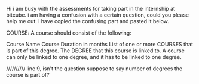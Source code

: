 Hi i am busy with the assessments for taking part in the internship at bitcube. i am having a confusion with a certain question, could you please help me out.
i have copied the confusing part and pasted it below.

COURSE:
A course should consist of the following:

Course Name
Course Duration in months
List of one or more COURSES that is part of this degree.
The DEGREE that this course is linked to. A course can only be linked to one degree, and it has to be linked to one degree.



//////////
line 9, isn't the question suppose to say number of degrees the course is part of?


